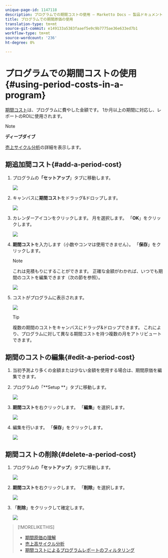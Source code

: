 ```yaml
---
unique-page-id: 1147118
description: プログラムでの期間コストの使用 — Marketto Docs — 製品ドキュメント
title: プログラムでの期間原価の使用
translation-type: tm+mt
source-git-commit: e149133a5383faaef5e9c9b7775ae36e633ed7b1
workflow-type: tm+mt
source-wordcount: '236'
ht-degree: 0%

---
```



# プログラムでの期間コストの使用{#using-period-costs-in-a-program}

[期間コスト](understanding-period-costs.md)は、プログラムに費やした金額です。 1か月以上の期間に対応し、レポートのROIに使用されます。

>[!NOTE]
>
>**ディープダイブ**
>
> [売上サイクル分析](http://docs.marketo.com/display/docs/revenue+cycle+analytics)の詳細を表示します。

## 期追加間コスト{#add-a-period-cost}

1. プログラムの&#x200B;**「セットアップ**」タブに移動します。

   ![](assets/image2014-9-18-12-3a9-3a46.png)

1. キャンバスに&#x200B;**期間コスト**&#x200B;をドラッグ&amp;ドロップします。

   ![](assets/image2014-9-18-12-3a9-3a57.png)

1. カレンダーアイコンをクリックします。 月を選択します。 「**OK**」をクリックします。

   ![](assets/image2014-9-18-12-3a10-3a13.png)

1. **期間コスト**&#x200B;を入力します（小数やコンマは使用できません）。 「**保存**」をクリックします。

   >[!NOTE]
   >
   >これは見積もりにすることができます。 正確な金額がわかれば、いつでも期間のコストを編集できます（次の節を参照）。

   ![](assets/image2016-4-1-8-3a54-3a30.png)

1. コストがプログラムに表示されます。

   ![](assets/image2016-4-1-8-3a56-3a49.png)

   >[!TIP]
   >
   >複数の期間のコストをキャンバスにドラッグ&amp;ドロップできます。 これにより、プログラムに対して異なる期間コストを持つ複数の月をアトリビュートできます。

## 期間のコストの編集{#edit-a-period-cost}

1. 当初予測より多くの金額または少ない金額を使用する場合は、期間原価を編集できます。
1. プログラムの「**Setup **」タブに移動します。

   ![](assets/image2014-9-18-14-3a3-3a6.png)

1. **期間コスト**&#x200B;を右クリックします。 「**編集**」を選択します。

   ![](assets/image2014-9-18-14-3a3-3a23.png)

1. 編集を行います。 「**保存**」をクリックします。

   ![](assets/image2014-9-18-14-3a3-3a41.png)

## 期間コストの削除{#delete-a-period-cost}

1. プログラムの&#x200B;**「セットアップ**」タブに移動します。

   ![](assets/image2014-9-18-14-3a4-3a11.png)

1. **期間コスト**&#x200B;を右クリックします。 「**削除**」を選択します。

   ![](assets/image2014-9-18-14-3a4-3a22.png)

1. 「**削除**」をクリックして確定します。

   ![](assets/image2014-9-18-14-3a4-3a35.png)

>[!MORELIKETHIS]
>
>* [期間原価の理解](understanding-period-costs.md)
>* [売上高サイクル分析](http://docs.marketo.com/display/docs/revenue+cycle+analytics)
>* [期間コストによるプログラムレポートのフィルタリング](../../../../product-docs/core-marketo-concepts/programs/program-performance-report/filter-a-program-report-by-period-cost.md)

>



